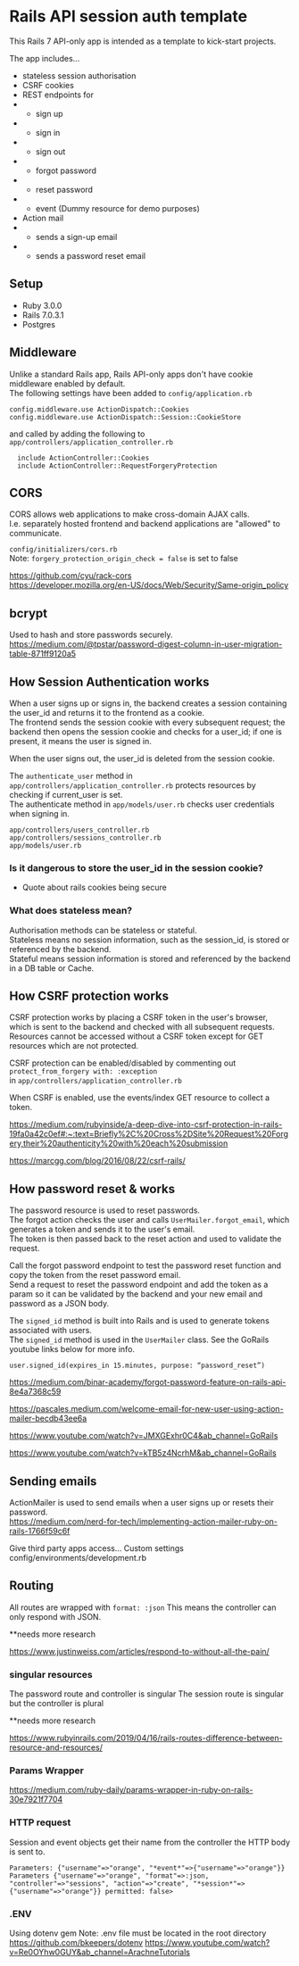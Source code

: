 # Rails API session auth template
This Rails 7 API-only app is intended as a template to kick-start projects.

The app includes...

- stateless session authorisation 
- CSRF cookies 
- REST endpoints for 
- - sign up 
- - sign in 
- - sign out 
- - forgot password 
- - reset password 
- - event (Dummy resource for demo purposes)
- Action mail 
- - sends a sign-up email 
- - sends a password reset email


## Setup
- Ruby 3.0.0
- Rails 7.0.3.1
- Postgres 

## Middleware 
Unlike a standard Rails app, Rails API-only apps don't have cookie middleware enabled by default. <br>
The following settings have been added to `config/application.rb`

```
config.middleware.use ActionDispatch::Cookies
config.middleware.use ActionDispatch::Session::CookieStore
```

and called by adding the following to `app/controllers/application_controller.rb`

```
  include ActionController::Cookies
  include ActionController::RequestForgeryProtection
```


## CORS
CORS allows web applications to make cross-domain AJAX calls.<br> 
I.e. separately hosted frontend and backend applications are "allowed" to communicate. 

`config/initializers/cors.rb`<br>
Note: `forgery_protection_origin_check = false` is set to false

https://github.com/cyu/rack-cors <br>
https://developer.mozilla.org/en-US/docs/Web/Security/Same-origin_policy



## bcrypt
Used to hash and store passwords securely.<br> https://medium.com/@tpstar/password-digest-column-in-user-migration-table-871ff9120a5

## How Session Authentication works 
When a user signs up or signs in, the backend creates a session containing the user_id and returns it to the frontend as a cookie. <br>
The frontend sends the session cookie with every subsequent request; the backend then opens the session cookie and checks for a user_id; if one is present, it means the user is signed in. <br>

When the user signs out, the user_id is deleted from the session cookie. 

The `authenticate_user` method in `app/controllers/application_controller.rb` protects resources by checking if current_user is set. <br>
The authenticate method in `app/models/user.rb` checks user credentials when signing in.

`app/controllers/users_controller.rb` <br>
`app/controllers/sessions_controller.rb`<br>
`app/models/user.rb`

### Is it dangerous to store the user_id in the session cookie? 
- Quote about rails cookies being secure


### What does stateless mean? 
Authorisation methods can be stateless or stateful.<br>
Stateless means no session information, such as the session_id, is stored or referenced by the backend.<br>
Stateful means session information is stored and referenced by the backend in a DB table or Cache. 

## How CSRF protection works 
CSRF protection works by placing a CSRF token in the user's browser, which is sent to the backend and checked with all subsequent requests.
Resources cannot be accessed without a CSRF token except for GET resources which are not protected. 

CSRF protection can be enabled/disabled by commenting out `protect_from_forgery with: :exception` <br>
in `app/controllers/application_controller.rb`

When CSRF is enabled, use the events/index GET resource to collect a token. 

https://medium.com/rubyinside/a-deep-dive-into-csrf-protection-in-rails-19fa0a42c0ef#:~:text=Briefly%2C%20Cross%2DSite%20Request%20Forgery,their%20authenticity%20with%20each%20submission

https://marcgg.com/blog/2016/08/22/csrf-rails/

## How password reset & works 
The password resource is used to reset passwords.<br>
The forgot action checks the user and calls `UserMailer.forgot_email`, which generates a token and sends it to the user's email.<br>
The token is then passed back to the reset action and used to validate the request. 

Call the forgot password endpoint to test the password reset function and copy the token from the reset password email.<br>
Send a request to reset the password endpoint and add the token as a param so it can be validated by the backend and your new email and password as a JSON body.

The `signed_id` method is built into Rails and is used to generate tokens associated with users. <br>
The `signed_id` method is used in the `UserMailer` class. 
See the GoRails youtube links below for more info. <br>

`user.signed_id(expires_in 15.minutes, purpose: “password_reset”)`

https://medium.com/binar-academy/forgot-password-feature-on-rails-api-8e4a7368c59

https://pascales.medium.com/welcome-email-for-new-user-using-action-mailer-becdb43ee6a

https://www.youtube.com/watch?v=JMXGExhr0C4&ab_channel=GoRails

https://www.youtube.com/watch?v=kTB5z4NcrhM&ab_channel=GoRails


## Sending emails
ActionMailer is used to send emails when a user signs up or resets their password. <br>
https://medium.com/nerd-for-tech/implementing-action-mailer-ruby-on-rails-1766f59c6f

Give third party apps access...
Custom settings 
config/environments/development.rb


## Routing 
All routes are wrapped with `format: :json`
This means the controller can only respond with JSON.

**needs more research

https://www.justinweiss.com/articles/respond-to-without-all-the-pain/

### singular resources 
The password route and controller is singular 
The session route is singular but the controller is plural

**needs more research

https://www.rubyinrails.com/2019/04/16/rails-routes-difference-between-resource-and-resources/


### Params Wrapper
https://medium.com/ruby-daily/params-wrapper-in-ruby-on-rails-30e7921f7704


 ### HTTP request 
Session and event objects get their name from the controller the HTTP body is sent to.
```
Parameters: {"username"=>"orange", "*event*"=>{"username"=>"orange"}}
Parameters {"username"=>"orange", "format"=>:json, "controller"=>"sessions", "action"=>"create", "*session*"=>{"username"=>"orange"}} permitted: false>
```

 ### .ENV
Using dotenv gem
Note: .env file must be located in the root directory
https://github.com/bkeepers/dotenv
https://www.youtube.com/watch?v=Re0OYhw0GUY&ab_channel=ArachneTutorials



